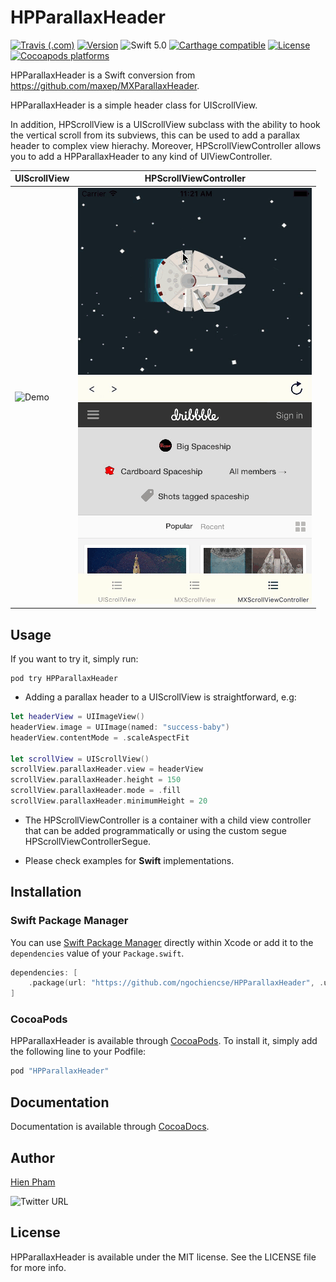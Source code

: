 # HPParallaxHeader

[![Travis (.com)](https://img.shields.io/travis/com/ngochiencse/HPParallaxHeader)](https://www.travis-ci.com/github/ngochiencse/HPParallaxHeader)
[![Version](https://img.shields.io/cocoapods/v/HPParallaxHeader)](http://cocoapods.org/pods/HPParallaxHeader)
![Swift 5.0](https://img.shields.io/badge/swift-5.0-orange)
[![Carthage compatible](https://img.shields.io/badge/Carthage-compatible-4BC51D.svg?style=flat)](https://github.com/Carthage/Carthage)
[![License](https://img.shields.io/cocoapods/l/HPParallaxHeader)](http://cocoapods.org/pods/HPParallaxHeader)
[![Cocoapods platforms](https://img.shields.io/cocoapods/p/HPParallaxHeader)](http://cocoapods.org/pods/HPParallaxHeader)

HPParallaxHeader is a Swift conversion from https://github.com/maxep/MXParallaxHeader.

HPParallaxHeader is a simple header class for UIScrollView.

In addition, HPScrollView is a UIScrollView subclass with the ability to hook the vertical scroll from its subviews, this can be used to add a parallax header to complex view hierachy. Moreover, HPScrollViewController allows you to add a HPParallaxHeader to any kind of UIViewController.

|             UIScrollView        |           HPScrollViewController          |
|---------------------------------|-------------------------------------------|
|![Demo](Example/demo1.gif)|![Demo](Example/demo2.gif)|

## Usage

If you want to try it, simply run:

```
pod try HPParallaxHeader
```

+ Adding a parallax header to a UIScrollView is straightforward, e.g:

```swift
let headerView = UIImageView()
headerView.image = UIImage(named: "success-baby")
headerView.contentMode = .scaleAspectFit

let scrollView = UIScrollView()
scrollView.parallaxHeader.view = headerView
scrollView.parallaxHeader.height = 150
scrollView.parallaxHeader.mode = .fill
scrollView.parallaxHeader.minimumHeight = 20
```

+ The HPScrollViewController is a container with a child view controller that can be added programmatically or using the custom segue HPScrollViewControllerSegue.

+ Please check examples for **Swift** implementations.

## Installation

### Swift Package Manager 

You can use  [Swift Package Manager](https://swift.org/package-manager/)  directly within Xcode or add it to the `dependencies` value of your `Package.swift`.

```swift
dependencies: [
    .package(url: "https://github.com/ngochiencse/HPParallaxHeader", .upToNextMajor(from: "1.1.4"))
]
```

### CocoaPods

HPParallaxHeader is available through [CocoaPods](http://cocoapods.org). To install it, simply add the following line to your Podfile:

```ruby
pod "HPParallaxHeader"
```

## Documentation

Documentation is available through [CocoaDocs](http://cocoadocs.org/docsets/HPParallaxHeader/).

## Author

[Hien Pham](https://github.com/ngochiencse)

![Twitter URL](https://img.shields.io/twitter/url?label=Hien%20Pham&url=https%3A%2F%2Ftwitter.com%2Fngochien91)

## License

HPParallaxHeader is available under the MIT license. See the LICENSE file for more info.
